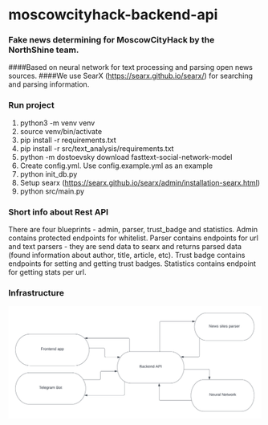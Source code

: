 # moscowcityhack-backend-api
### Fake news determining for MoscowCityHack by the NorthShine team.
####Based on neural network for text processing and parsing open news sources.
####We use SearX (https://searx.github.io/searx/) for searching and parsing information.

### Run project

1. python3 -m venv venv
2. source venv/bin/activate
3. pip install -r requirements.txt
4. pip install -r src/text_analysis/requirements.txt
5. python -m dostoevsky download fasttext-social-network-model
6. Create config.yml. Use config.example.yml as an example
7. python init_db.py
8. Setup searx (https://searx.github.io/searx/admin/installation-searx.html)
9. python src/main.py


### Short info about Rest API

There are four blueprints - admin, parser, trust_badge and statistics. 
Admin contains protected endpoints for whitelist. 
Parser contains endpoints for url and text parsers - they are send data to searx and returns parsed data (found information about author, title, article, etc).
Trust badge contains endpoints for setting and getting trust badges.
Statistics contains endpoint for getting stats per url.


### Infrastructure 

![project map](images/map.png)
